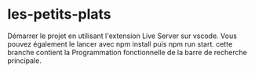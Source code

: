 # les-petits-plats
Démarrer le projet en utilisant l'extension Live Server sur vscode. Vous pouvez également le lancer avec npm install puis npm run start.
cette branche contient la Programmation fonctionnelle de la barre de recherche principale.
